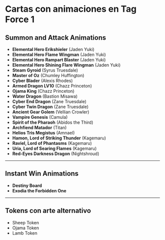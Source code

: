 # Cartas con animaciones en Tag Force 1

## Summon and Attack Animations

- **Elemental Hero Erikshieler** (Jaden Yuki)
- **Elemental Hero Flame Wingman** (Jaden Yuki)
- **Elemental Hero Rampart Blaster** (Jaden Yuki)
- **Elemental Hero Shining Flare Wingman** (Jaden Yuki)
- **Steam Gyroid** (Syrus Truesdale)
- **Master of Oz** (Chumley Huffington)
- **Cyber Blader** (Alexis Rhodes)
- **Armed Dragon LV10** (Chazz Princeton)
- **Ojama King** (Chazz Princeton)
- **Water Dragon** (Bastion Misawa)
- **Cyber End Dragon** (Zane Truesdale)
- **Cyber Twin Dragon** (Zane Truesdale)
- **Ancient Gear Golem** (Vellian Crowler)
- **Vampire Genesis** (Camula)
- **Spirit of the Pharaoh** (Abidos the Third)
- **Archfiend Matador** (Titan)
- **Helios Tris Megistus** (Amnael)
- **Hamon, Lord of Striking Thunder** (Kagemaru)
- **Raviel, Lord of Phantasms** (Kagemaru)
- **Uria, Lord of Searing Flames** (Kagemaru)
- **Red-Eyes Darkness Dragon** (Nightshroud)

---

## Instant Win Animations

- **Destiny Board**
- **Exodia the Forbidden One**

---


## Tokens con arte alternativo

- Sheep Token
- Ojama Token
- Lamb Token
